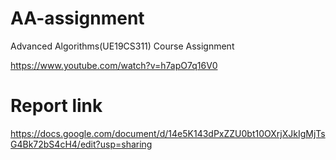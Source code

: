 # AA-assignment
Advanced Algorithms(UE19CS311) Course Assignment

https://www.youtube.com/watch?v=h7apO7q16V0

# Report link
https://docs.google.com/document/d/14e5K143dPxZZU0bt10OXrjXJkIgMjTsG4Bk72bS4cH4/edit?usp=sharing